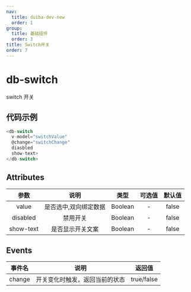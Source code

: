 ```yaml
---
nav:
  title: duiba-dev-new
  order: 1
group:
  title: 基础组件
  order: 3
title: Switch开关
order: 7
---
```


# db-switch

switch 开关

## 代码示例
<vuep template="#example"></vuep>

<script v-pre type="text/x-template" id="example">
 <template>
  <db-switch
    v-model="switchValue"
    @change="switchChange"
    show-text>
  </db-switch>
</template>
<script>
  export default {
    data () {
      return {
        switchValue: false,
      }
    },
    methods: {
      switchChange () {
        // alert(this.switchChange)
      }
    }
  }
</script>
</script>


```javascript
<db-switch
  v-model="switchValue"
  @change="switchChange"
  diasbled
  show-text>
</db-switch>

```

## Attributes

参数|说明|类型|可选值|默认值
:---:|:--:|:---:|:---:|:---:
value|是否选中,双向绑定数据|Boolean|-|false
disabled|禁用开关|Boolean|-|false
show-text|是否显示开关文案|Boolean|-|false

## Events

事件名|说明|返回值
:---:|:--:|:---:
change|开关变化时触发，返回当前的状态|true/false
